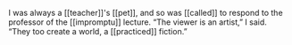 I was always a [[teacher]]'s [[pet]], and so was [[called]] to respond to the professor of the [[impromptu]] lecture. “The viewer is an artist,” I said. “They too create a world, a [[practiced]] fiction.”
